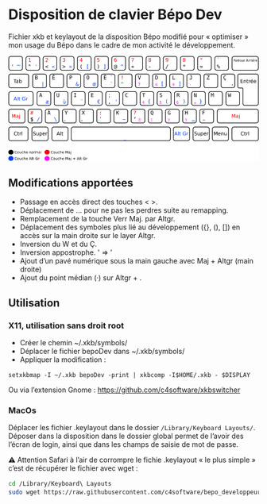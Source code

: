 # Disposition de clavier Bépo Dev

Fichier xkb et keylayout de la disposition Bépo modifié pour « optimiser » mon usage du Bépo dans le cadre de mon activité le développement.

![Disposition BépoDev](bepoDev-simplifiee.png)

## Modifications apportées

- Passage en accès direct des touches < >.
- Déplacement de … pour ne pas les perdres suite au remapping.
- Remplacement de la touche Verr Maj. par Altgr.
- Déplacement des symboles plus lié au développement ({}, (), []) en accès sur la main droite sur le layer Altgr.
- Inversion du W et du Ç.
- Inversion appostrophe. ' => ’
- Ajout d’un pavé numérique sous la main gauche avec Maj + Altgr (main droite)
- Ajout du point médian (·) sur Altgr + .

## Utilisation

### X11, utilisation sans droit root

- Créer le chemin ~/.xkb/symbols/
- Déplacer le fichier bepoDev dans ~/.xkb/symbols/
- Appliquer la modification :

```
setxkbmap -I ~/.xkb bepoDev -print | xkbcomp -I$HOME/.xkb - $DISPLAY
```

Ou via l’extension Gnome : https://github.com/c4software/xkbswitcher

### MacOs

Déplacer les fichier .keylayout dans le dossier ```/Library/Keyboard Layouts/```. Déposer dans la disposition dans le dossier global permet de l’avoir des l’écran de login, ainsi que dans les champs de saisie de mot de passe.

⚠️ Attention Safari à l’air de corrompre le fichie .keylayout « le plus simple » c’est de récupérer le fichier avec wget :

```sh
cd /Library/Keyboard\ Layouts
sudo wget https://raw.githubusercontent.com/c4software/bepo_developpeur/master/osx/bepoDev.keylayout
```
